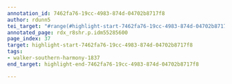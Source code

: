 ```yaml
---
annotation_id: 7462fa76-19cc-4983-874d-04702b8717f8
author: rdunn5
tei_target: "#range(#highlight-start-7462fa76-19cc-4983-874d-04702b8717f8, #highlight-end-7462fa76-19cc-4983-874d-04702b8717f8)"
annotated_page: rdx_r8shr.p.idm55285600
page_index: 37
target: highlight-start-7462fa76-19cc-4983-874d-04702b8717f8
tags:
- walker-southern-harmony-1837
end_target: highlight-end-7462fa76-19cc-4983-874d-04702b8717f8

---
```

